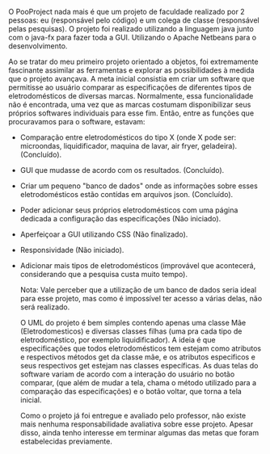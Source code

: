 O PooProject nada mais é que um projeto de faculdade realizado por 2 pessoas: eu (responsável pelo código) e um colega de classe (responsável pelas pesquisas). 
O projeto foi realizado utilizando a linguagem java junto com o java-fx para fazer toda a GUI. Utilizando o Apache Netbeans para o desenvolvimento.

Ao se tratar do meu primeiro projeto orientado a objetos, foi extremamente fascinante assimilar as ferramentas e explorar as possibilidades à medida que o projeto avançava. 
A meta inicial consistia em criar um software que permitisse ao usuário comparar as especificações de diferentes tipos de eletrodomésticos de diversas marcas. Normalmente, essa funcionalidade não é encontrada, 
uma vez que as marcas costumam disponibilizar seus próprios softwares individuais para esse fim. Então, entre as funções que procuravamos para o software, estavam:

- Comparação entre eletrodomésticos do tipo X (onde X pode ser: microondas, liquidificador, maquina de lavar, air fryer, geladeira). (Concluído).
- GUI que mudasse de acordo com os resultados. (Concluído).
- Criar um pequeno "banco de dados" onde as informações sobre esses eletrodomésticos estão contídas em arquivos json. (Concluído).
- Poder adicionar seus próprios eletrodomésticos com uma página dedicada a configuração das especificações (Não iniciado).
- Aperfeiçoar a GUI utilizando CSS (Não finalizado).
- Responsividade (Não iniciado).
- Adicionar mais tipos de eletrodomésticos (improvável que acontecerá, considerando que a pesquisa custa muito tempo).

  Nota: Vale perceber que a utilização de um banco de dados seria ideal para esse projeto, mas como é impossível ter acesso a várias delas, não será realizado.

  O UML do projeto é bem simples contendo apenas uma classe Mãe (Eletrodomesticos) e diversas classes filhas (uma pra cada tipo de eletrodoméstico, por exemplo liquidificador). A ideia é que especificações que todos eletrodomésticos
  tem estejam como atributos e respectivos métodos get da classe mãe, e os atributos especificos e seus respectivos get estejam nas classes específicas. As duas telas do software variam de acordo com a interação do usuário no botão comparar,
  (que além de mudar a tela, chama o método utilizado para a comparação das especificações) e o botão voltar, que torna a tela inicial.

  Como o projeto já foi entregue e avaliado pelo professor, não existe mais nenhuma responsabilidade avaliativa sobre esse projeto. Apesar disso, ainda tenho interesse em terminar algumas das metas que foram estabelecidas
  previamente.
